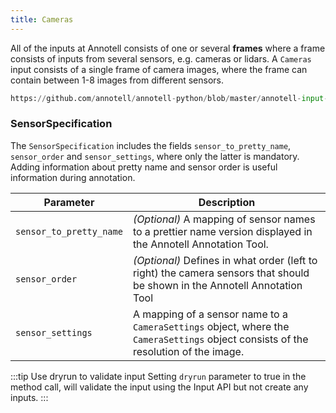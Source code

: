 ```yaml
---
title: Cameras
---
```

All of the inputs at Annotell consists of one or several **frames** where a frame consists of inputs from several sensors, e.g. cameras or lidars. A `Cameras` input consists of a single frame of camera images, where the frame can contain between 1-8 images from different sensors.

```python reference
https://github.com/annotell/annotell-python/blob/master/annotell-input-api/examples/cameras.py
```



### SensorSpecification
The `SensorSpecification` includes the fields `sensor_to_pretty_name`, `sensor_order` and `sensor_settings`, where only the latter is mandatory. Adding information about pretty name and sensor order is useful information during annotation.

| Parameter               | Description                                                                                                  |
| ----------------------- | ------------------------------------------------------------------------------------------------------------ |
| `sensor_to_pretty_name` | *(Optional)* A mapping of sensor names to a prettier name version displayed in the Annotell Annotation Tool. |
| `sensor_order`          | *(Optional)* Defines in what order (left to right) the camera sensors that should be shown in the Annotell Annotation Tool   |
| `sensor_settings`       | A mapping of a sensor name to a `CameraSettings` object, where the `CameraSettings` object consists of the resolution of the image.                       |


:::tip Use dryrun to validate input
Setting `dryrun` parameter to true in the method call, will validate the input using the Input API but not create any inputs.
:::
